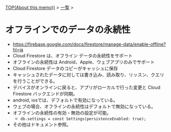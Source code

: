 [TOP(About this memo))](../README.md) > [一覧](./README.md) >


# オフラインでのデータの永続性
* https://firebase.google.com/docs/firestore/manage-data/enable-offline?hl=ja
* Cloud Firestore は、オフライン データの永続性をサポート
* オフラインの永続性は Android、Apple、ウェブアプリのみでサポート
* Cloud Firestore データのコピーがキャッシュに保存
* キャッシュされたデータに対しては書き込み、読み取り、リッスン、クエリを行うことができる。
* デバイスがオンラインに戻ると、アプリがローカルで行った変更と Cloud Firestore バックエンドが同期。
* android, iosでは、デフォルトで有効になっている。
* ウェブの場合、オフラインの永続性はデフォルトで無効になっている。
* オフラインの永続性の有効・無効の設定が可能。
    * `db.settings = const Settings(persistenceEnabled: true);`
* その他はドキュメント参照。
